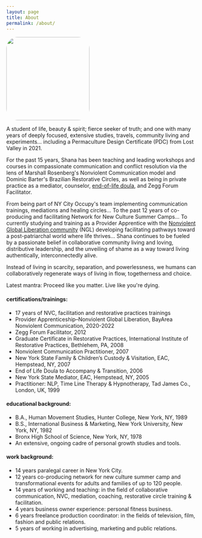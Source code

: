 ```yaml
---
layout: page
title: About
permalink: /about/
---
```


<img src="/public/shana-avatar.JPG" style="width: 220px; border-radius: 30px;" />

A student of life, beauty & spirit; fierce seeker of truth; and one with many years of deeply focused, extensive studies, travels, community living and experiments... including a Permaculture Design Certificate (PDC) from Lost Valley in 2021.

For the past 15 years, Shana has been teaching and leading workshops and courses in compassionate communication and conflict resolution via the lens of Marshall Rosenberg's Nonviolent Communication model and Dominic Barter's Brazilian Restorative Circles, as well as being in private practice as a mediator, counselor, [end-of-life doula](/dying-differently), and Zegg Forum Facilitator.

From being part of NY City Occupy's team implementing communication trainings, mediations and healing circles... To the past 12 years of co-producing and facilitating Network for New Culture Summer Camps... To currently studying and training as a Provider Apprentice with the [Nonviolent Global Liberation community](https://nglcommunity.org/) (NGL) developing facilitating pathways toward a post-patriarchal world where life thrives... Shana continues to be fueled by a passionate belief in collaborative community living and loving, distributive leadership, and the unveiling of shame as a way toward living authentically, interconnectedly alive.

Instead of living in scarcity, separation, and powerlessness, we humans can collaboratively regenerate ways of living in flow, togetherness and choice.

Latest mantra: Proceed like you matter.  Live like you're dying.

#### certifications/trainings:

- 17 years of NVC, facilitation and restorative practices trainings
- Provider Apprenticeship–Nonviolent Global Liberation, BayArea Nonviolent Communication, 2020-2022
- Zegg Forum Facilitator, 2012
- Graduate Certificate in Restorative Practices, International Institute of Restorative Practices, Bethlehem, PA, 2008
- Nonviolent Communication Practitioner, 2007
- New York State Family & Children’s Custody & Visitation, EAC, Hempstead, NY, 2007
- End of Life Doula to Accompany & Transition, 2006
- New York State Mediator, EAC, Hempstead, NY, 2005
- Practitioner: NLP, Time Line Therapy & Hypnotherapy, Tad James Co., London, UK, 1999

#### educational background:

- B.A., Human Movement Studies, Hunter College, New York, NY, 1989
- B.S., International Business & Marketing, New York University, New York, NY, 1982
- Bronx High School of Science, New York, NY, 1978
- An extensive, ongoing cadre of personal growth studies and tools.

#### work background:

- 14 years paralegal career in New York City.
- 12 years co-producing network for new culture summer camp and transformational events for adults and families of up to 120 people.
- 14 years of working and teaching: in the field of collaborative communication, NVC, mediation, coaching, restorative circle training & facilitation.
-  4 years business owner experience: personal fitness business.
-  6 years freelance production coordinator: in the fields of television, film, fashion and public relations.
-  5 years of working in advertising, marketing and public relations.

